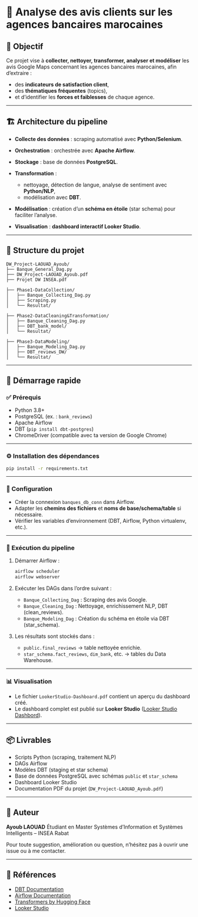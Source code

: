 # 🏦 Analyse des avis clients sur les agences bancaires marocaines

## 🌟 Objectif

Ce projet vise à **collecter, nettoyer, transformer, analyser et modéliser** les avis Google Maps concernant les agences bancaires marocaines, afin d’extraire :

* des **indicateurs de satisfaction client**,
* des **thématiques fréquentes** (topics),
* et d’identifier les **forces et faiblesses** de chaque agence.

---

## 🏗️ Architecture du pipeline

* **Collecte des données** : scraping automatisé avec **Python/Selenium**.
* **Orchestration** : orchestrée avec **Apache Airflow**.
* **Stockage** : base de données **PostgreSQL**.
* **Transformation** :

  * nettoyage, détection de langue, analyse de sentiment avec **Python/NLP**,
  * modélisation avec **DBT**.
* **Modélisation** : création d’un **schéma en étoile** (star schema) pour faciliter l’analyse.
* **Visualisation** : **dashboard interactif Looker Studio**.

---

## 📁 Structure du projet

```
DW_Project-LAOUAD_Ayoub/
├── Banque_General_Dag.py
├── DW_Project-LAOUAD_Ayoub.pdf
├── Projet DW INSEA.pdf

├── Phase1-DataCollection/
│   ├── Banque_Collecting_Dag.py
│   ├── Scraping.py
│   └── Resultat/

├── Phase2-DataCleaning&Transformation/
│   ├── Banque_Cleaning_Dag.py
│   ├── DBT_bank_model/
│   └── Resultat/

├── Phase3-DataModeling/
│   ├── Banque_Modeling_Dag.py
│   ├── DBT_reviews_DW/
│   └── Resultat/
```

---

## 🚀 Démarrage rapide

### ✅ Prérequis

* Python 3.8+
* PostgreSQL (ex. : `bank_reviews`)
* Apache Airflow
* DBT (`pip install dbt-postgres`)
* ChromeDriver (compatible avec ta version de Google Chrome)

---

### ⚙️ Installation des dépendances

```bash
pip install -r requirements.txt
```

---

### 🔧 Configuration

* Créer la connexion `banques_db_conn` dans Airflow.
* Adapter les **chemins des fichiers** et **noms de base/schema/table** si nécessaire.
* Vérifier les variables d’environnement (DBT, Airflow, Python virtualenv, etc.).

---

### 💠 Exécution du pipeline

1. Démarrer Airflow :

   ```bash
   airflow scheduler
   airflow webserver
   ```

2. Exécuter les DAGs dans l’ordre suivant :

   * `Banque_Collecting_Dag` : Scraping des avis Google.
   * `Banque_Cleaning_Dag` : Nettoyage, enrichissement NLP, DBT (clean\_reviews).
   * `Banque_Modeling_Dag` : Création du schéma en étoile via DBT (star\_schema).

3. Les résultats sont stockés dans :

   * `public.final_reviews` → table nettoyée enrichie.
   * `star_schema.fact_reviews`, `dim_bank`, etc. → tables du Data Warehouse.

---

### 📊 Visualisation

* Le fichier `LookerStudio-Dashboard.pdf` contient un aperçu du dashboard créé.
* Le dashboard complet est publié sur **Looker Studio** ([Looker Studio Dashbord](https://lookerstudio.google.com/reporting/033e9e9d-e22c-4d4c-882c-3e98328da432)).

---

## 📦 Livrables

* Scripts Python (scraping, traitement NLP)
* DAGs Airflow
* Modèles DBT (staging et star schema)
* Base de données PostgreSQL avec schémas `public` et `star_schema`
* Dashboard Looker Studio
* Documentation PDF du projet (`DW_Project-LAOUAD_Ayoub.pdf`)

---

## 👤 Auteur

**Ayoub LAOUAD**
Étudiant en Master Systèmes d’Information et Systèmes Intelligents – INSEA Rabat

Pour toute suggestion, amélioration ou question, n’hésitez pas à ouvrir une issue ou à me contacter.

---

## 📒 Références

* [DBT Documentation](https://docs.getdbt.com/)
* [Airflow Documentation](https://airflow.apache.org/docs/)
* [Transformers by Hugging Face](https://huggingface.co/transformers/)
* [Looker Studio](https://lookerstudio.google.com/)
